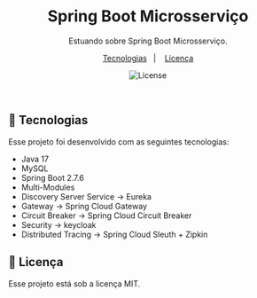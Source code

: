 <h1 align="center">Spring Boot Microsserviço </h1>

<p align="center">
Estuando sobre Spring Boot Microsserviço.
</p>

<p align="center">
  <a href="#-tecnologias">Tecnologias</a>&nbsp;&nbsp;&nbsp;|&nbsp;&nbsp;&nbsp;
  <a href="#memo-licença">Licença</a>
</p>

<p align="center">
  <img alt="License" src="https://img.shields.io/static/v1?label=license&message=MIT&color=49AA26&labelColor=000000">
</p>

<br>


## 🚀 Tecnologias

Esse projeto foi desenvolvido com as seguintes tecnologias:

- Java 17
- MySQL
- Spring Boot 2.7.6
- Multi-Modules
- Discovery Server Service -> Eureka
- Gateway -> Spring Cloud Gateway
- Circuit Breaker -> Spring Cloud Circuit Breaker
- Security -> keycloak
- Distributed Tracing -> Spring Cloud Sleuth + Zipkin

## :memo: Licença

Esse projeto está sob a licença MIT.
